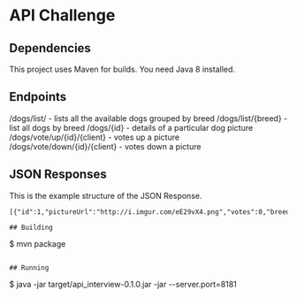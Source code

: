 # API Challenge

## Dependencies

This project uses Maven for builds.
You need Java 8 installed.

## Endpoints
/dogs/list/ - lists all the available dogs grouped by breed
/dogs/list/{breed} - list all dogs by breed
/dogs/{id} - details of a particular dog picture
/dogs/vote/up/{id}/{client} - votes up a picture
/dogs/vote/down/{id}/{client} - votes down a picture

## JSON Responses
This is the example structure of the JSON Response.

```
[{"id":1,"pictureUrl":"http://i.imgur.com/eE29vX4.png","votes":0,"breedName":"Labrador"}]

## Building

```
$ mvn package
```

## Running

```
$ java -jar target/api_interview-0.1.0.jar -jar --server.port=8181
```